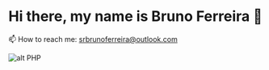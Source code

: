 # Hi there, my name is Bruno Ferreira 👋

<!--
**brunoferreiracoder/brunoferreiracoder** is a ✨ _special_ ✨ repository because its `README.md` (this file) appears on your GitHub profile.

Here are some ideas to get you started:

- 🔭 I’m currently working on ...
- 🌱 I’m currently learning ...
- 👯 I’m looking to collaborate on ...
- 🤔 I’m looking for help with ...
- 💬 Ask me about ...
- 😄 Pronouns: ...
- ⚡ Fun fact: ...
-->

📫 How to reach me: [srbrunoferreira@outlook.com](mailto:srbrunoferreira@outlook.com)

![alt PHP](https://www.php.net/)
